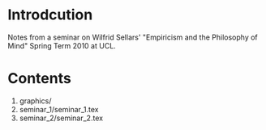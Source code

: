 # Introdcution

Notes from a seminar on Wilfrid Sellars' "Empiricism and the Philosophy of Mind" Spring Term 2010 at UCL.

# Contents

1. graphics/
2. seminar_1/seminar_1.tex
3. seminar_2/seminar_2.tex
